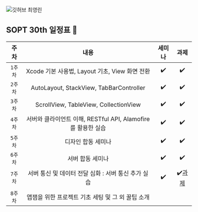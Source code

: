 ![깃허브 최영린](https://user-images.githubusercontent.com/61109660/160550656-e909a763-09ce-4592-b9a6-8be406db162e.png)

## SOPT 30th 일정표 📢
| 주차 | 내용 | 세미나 | 과제 |
|:----:|:-----:|:----:|:----:|
| `1주차` | Xcode 기본 사용법, Layout 기초, View 화면 전환 | ✔️ | ✔️ |
| `2주차` | AutoLayout, StackView, TabBarController | ✔️ | ✔️ |
| `3주차` | ScrollView, TableView, CollectionView | ✔️ | ✔️ |
| `4주차` | 서버와 클라이언트 이해, RESTful API, Alamofire를 활용한 실습 | ✔️ | ✔️ |
| `5주차` | 디자인 합동 세미나 | ✔️ | ✔️ |
| `6주차` | 서버 합동 세미나 | ✔️ | ✔️ |
| `7주차` | 서버 통신 및 데이터 전달 심화 : 서버 통신 추가 실습 | ✔️ | ✔️[과제](https://dune-capri-964.notion.site/iOS-7-aa079f0aada64acda3ebc96080b28a61) |
| `8주차` | 앱잼을 위한 프로젝트 기초 세팅 및 그 외 꿀팁 소개 |  |  |
